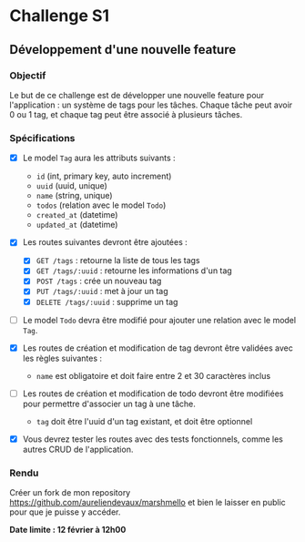# Challenge S1

## Développement d'une nouvelle feature

### Objectif

Le but de ce challenge est de développer une nouvelle feature pour l'application : un système de tags pour les tâches.
Chaque tâche peut avoir 0 ou 1 tag, et chaque tag peut être associé à plusieurs tâches.

### Spécifications

- [X] Le model `Tag` aura les attributs suivants :
  - `id` (int, primary key, auto increment)
  - `uuid` (uuid, unique)
  - `name` (string, unique)
  - `todos` (relation avec le model `Todo`)
  - `created_at` (datetime)
  - `updated_at` (datetime)

- [X] Les routes suivantes devront être ajoutées :
	- [X] `GET /tags` : retourne la liste de tous les tags
	- [X] `GET /tags/:uuid` : retourne les informations d'un tag
	- [X] `POST /tags` : crée un nouveau tag
	- [X] `PUT /tags/:uuid` : met à jour un tag
	- [X] `DELETE /tags/:uuid` : supprime un tag

- [ ] Le model `Todo` devra être modifié pour ajouter une relation avec le model `Tag`.

- [X] Les routes de création et modification de tag devront être validées avec les règles suivantes :
	- `name` est obligatoire et doit faire entre 2 et 30 caractères inclus

- [ ] Les routes de création et modification de todo devront être modifiées pour permettre d'associer un tag à une tâche.
  - `tag` doit être l'uuid d'un tag existant, et doit être optionnel

- [X] Vous devrez tester les routes avec des tests fonctionnels, comme les autres CRUD de l'application.

### Rendu

Créer un fork de mon repository https://github.com/aureliendevaux/marshmello et bien le laisser en public pour que 
je puisse y accéder.

**Date limite : 12 février à 12h00**

